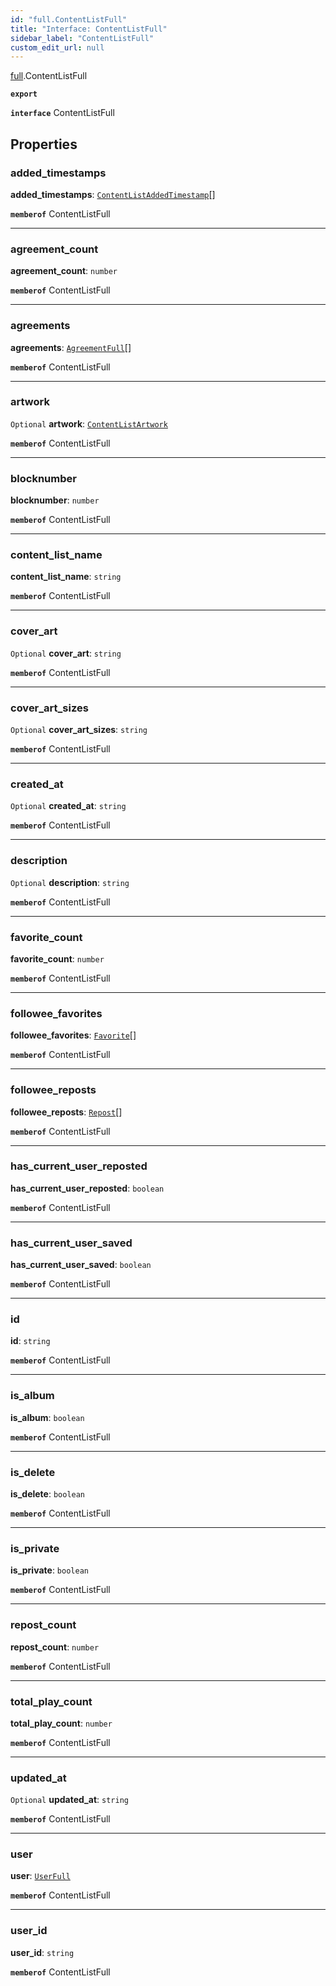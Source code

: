 ```yaml
---
id: "full.ContentListFull"
title: "Interface: ContentListFull"
sidebar_label: "ContentListFull"
custom_edit_url: null
---
```


[full](../namespaces/full.md).ContentListFull

**`export`**

**`interface`** ContentListFull

## Properties

### added\_timestamps

 **added\_timestamps**: [`ContentListAddedTimestamp`](full.ContentListAddedTimestamp.md)[]

**`memberof`** ContentListFull

___

### agreement\_count

 **agreement\_count**: `number`

**`memberof`** ContentListFull

___

### agreements

 **agreements**: [`AgreementFull`](full.AgreementFull.md)[]

**`memberof`** ContentListFull

___

### artwork

 `Optional` **artwork**: [`ContentListArtwork`](full.ContentListArtwork.md)

**`memberof`** ContentListFull

___

### blocknumber

 **blocknumber**: `number`

**`memberof`** ContentListFull

___

### content\_list\_name

 **content\_list\_name**: `string`

**`memberof`** ContentListFull

___

### cover\_art

 `Optional` **cover\_art**: `string`

**`memberof`** ContentListFull

___

### cover\_art\_sizes

 `Optional` **cover\_art\_sizes**: `string`

**`memberof`** ContentListFull

___

### created\_at

 `Optional` **created\_at**: `string`

**`memberof`** ContentListFull

___

### description

 `Optional` **description**: `string`

**`memberof`** ContentListFull

___

### favorite\_count

 **favorite\_count**: `number`

**`memberof`** ContentListFull

___

### followee\_favorites

 **followee\_favorites**: [`Favorite`](full.Favorite.md)[]

**`memberof`** ContentListFull

___

### followee\_reposts

 **followee\_reposts**: [`Repost`](full.Repost.md)[]

**`memberof`** ContentListFull

___

### has\_current\_user\_reposted

 **has\_current\_user\_reposted**: `boolean`

**`memberof`** ContentListFull

___

### has\_current\_user\_saved

 **has\_current\_user\_saved**: `boolean`

**`memberof`** ContentListFull

___

### id

 **id**: `string`

**`memberof`** ContentListFull

___

### is\_album

 **is\_album**: `boolean`

**`memberof`** ContentListFull

___

### is\_delete

 **is\_delete**: `boolean`

**`memberof`** ContentListFull

___

### is\_private

 **is\_private**: `boolean`

**`memberof`** ContentListFull

___

### repost\_count

 **repost\_count**: `number`

**`memberof`** ContentListFull

___

### total\_play\_count

 **total\_play\_count**: `number`

**`memberof`** ContentListFull

___

### updated\_at

 `Optional` **updated\_at**: `string`

**`memberof`** ContentListFull

___

### user

 **user**: [`UserFull`](full.UserFull.md)

**`memberof`** ContentListFull

___

### user\_id

 **user\_id**: `string`

**`memberof`** ContentListFull
